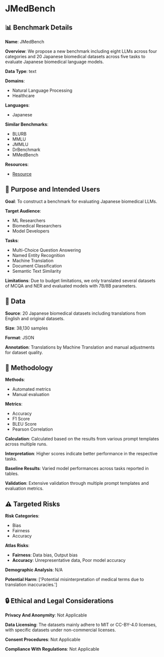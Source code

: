 # JMedBench

## 📊 Benchmark Details

**Name**: JMedBench

**Overview**: We propose a new benchmark including eight LLMs across four categories and 20 Japanese biomedical datasets across five tasks to evaluate Japanese biomedical language models.

**Data Type**: text

**Domains**:
- Natural Language Processing
- Healthcare

**Languages**:
- Japanese

**Similar Benchmarks**:
- BLURB
- MMLU
- JMMLU
- DrBenchmark
- MMedBench

**Resources**:
- [Resource](https://huggingface.co/datasets/Coldog2333/JMedBench)

## 🎯 Purpose and Intended Users

**Goal**: To construct a benchmark for evaluating Japanese biomedical LLMs.

**Target Audience**:
- ML Researchers
- Biomedical Researchers
- Model Developers

**Tasks**:
- Multi-Choice Question Answering
- Named Entity Recognition
- Machine Translation
- Document Classification
- Semantic Text Similarity

**Limitations**: Due to budget limitations, we only translated several datasets of MCQA and NER and evaluated models with 7B/8B parameters.

## 💾 Data

**Source**: 20 Japanese biomedical datasets including translations from English and original datasets.

**Size**: 38,130 samples

**Format**: JSON

**Annotation**: Translations by Machine Translation and manual adjustments for dataset quality.

## 🔬 Methodology

**Methods**:
- Automated metrics
- Manual evaluation

**Metrics**:
- Accuracy
- F1 Score
- BLEU Score
- Pearson Correlation

**Calculation**: Calculated based on the results from various prompt templates across multiple runs.

**Interpretation**: Higher scores indicate better performance in the respective tasks.

**Baseline Results**: Varied model performances across tasks reported in tables.

**Validation**: Extensive validation through multiple prompt templates and evaluation metrics.

## ⚠️ Targeted Risks

**Risk Categories**:
- Bias
- Fairness
- Accuracy

**Atlas Risks**:
- **Fairness**: Data bias, Output bias
- **Accuracy**: Unrepresentative data, Poor model accuracy

**Demographic Analysis**: N/A

**Potential Harm**: ['Potential misinterpretation of medical terms due to translation inaccuracies.']

## 🔒 Ethical and Legal Considerations

**Privacy And Anonymity**: Not Applicable

**Data Licensing**: The datasets mainly adhere to MIT or CC-BY-4.0 licenses, with specific datasets under non-commercial licenses.

**Consent Procedures**: Not Applicable

**Compliance With Regulations**: Not Applicable
